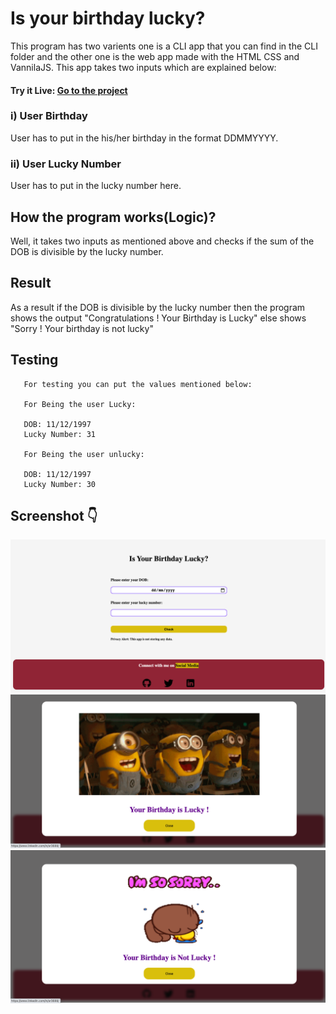 # Is your birthday lucky?


This program has two varients one is a CLI app that you can find in the CLI folder and the other one is the web app made with the HTML CSS and VannilaJS. This app takes two inputs which are explained below:

#### Try it Live: [Go to the project](http://is-your-birthday-lucky-01.netlify.app)


### i) User Birthday
    
User has to put in the his/her birthday in the format DDMMYYYY.

### ii) User Lucky Number

User has to put in the lucky number here.

## How the program works(Logic)?
   
Well, it takes two inputs as mentioned above and checks if the sum of the DOB is divisible by the lucky number.
    
## Result 

As a result if the DOB is divisible by the lucky number then the program shows the output "Congratulations ! Your Birthday is Lucky" else shows "Sorry ! Your birthday is not lucky"

## Testing

       For testing you can put the values mentioned below:

       For Being the user Lucky:

       DOB: 11/12/1997
       Lucky Number: 31

       For Being the user unlucky:

       DOB: 11/12/1997
       Lucky Number: 30

## Screenshot 👇

![lucky-birthday](./media/lucky-birthday-main.png)
![lucky-birthday-result](./media/lucky-birthday-result.png)
![lucky-birthday-not-lucky](./media/birthday-not-lucky.png)


